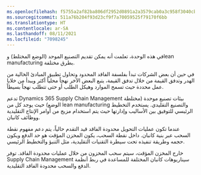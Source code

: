 ```yaml
---
ms.openlocfilehash: f5755a2af82ba806df2952d0891a2a3579cab0a3c958f3040cba37128d168891
ms.sourcegitcommit: 511a76b204f93d23cf9f7a70059525f79170f6bb
ms.translationtype: HT
ms.contentlocale: ar-SA
ms.lasthandoff: 08/11/2021
ms.locfileid: "7098245"
---
```

في هذه الوحدة، تعلمت أنه يمكن تقديم التصنيع الموحد (الوضع المختلط) وlean manufacturing بطرق مختلفة.

في حين أن بعض الشركات تبدأ بفلسفة الفاقد المحدود وتحاول تطبيق المبادئ الخالية من الهدر وتدفق القيمة من خلال تدفق القيمة، يتبع البعض الآخر نهجاً محلياً أكثر ويبدأ من خلايا عمل محددة حيث تسمح الموارد وهيكل الطلب أو حتى تتطلب نهجاً بسيطاً.

تدعم Dynamics 365 Supply Chain Management بيئات تصنيع موحدة (مختلطة الوضع) حيث يوجد كل من lean manufacturing والتصنيع التقليدي. يستخدم التخطيط الرئيسي للتوفيق بين الأساليب وإدارتها حيث يتم استخدام مزيج من أوامر الإنتاج التقليدية ووظائف كانبان.

عندما تكون عمليات التحويل محدودة الفاقد قيد التقدم حالياً، يتم دعم مفهوم نقطة السحب عبر بنية كانبان. داخل نقطة السحب، يكون المخزن المؤقت هو حد الدفع ويكون حجمه وطريقة تنفيذه تحت سيطرة التقنيات التقليدية، مثل التنبؤ والتخطيط الرئيسي.

خارج المخزن المؤقت، سيتم سحب المخزون من خلال عمليات محدودة الفاقد.
توفر Supply Chain Management سيناريوهات كانبان المختلفة للمساعدة في ربط أنظمة الدفع والسحب محدودة الفاقد التقليدية. 
